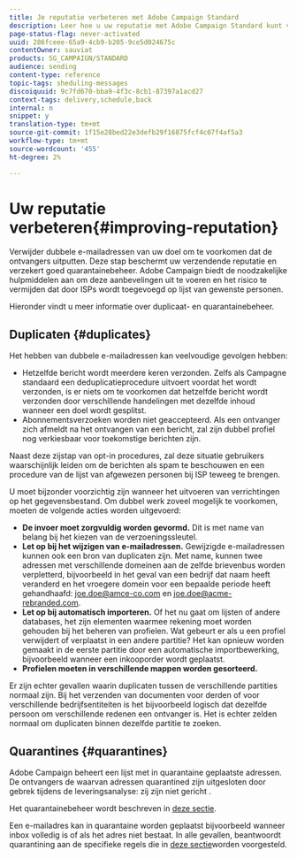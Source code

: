 ```yaml
---
title: Je reputatie verbeteren met Adobe Campaign Standard
description: Leer hoe u uw reputatie met Adobe Campaign Standard kunt verbeteren door dubbele e-mailadressen en quarantines te beheren.
page-status-flag: never-activated
uuid: 286fceee-65a9-4cb9-b205-9ce5d024675c
contentOwner: sauviat
products: SG_CAMPAIGN/STANDARD
audience: sending
content-type: reference
topic-tags: sheduling-messages
discoiquuid: 9c7fd670-bba9-4f3c-8cb1-87397a1acd27
context-tags: delivery,schedule,back
internal: n
snippet: y
translation-type: tm+mt
source-git-commit: 1f15e28bed22e3defb29f16875fcf4c07f4af5a3
workflow-type: tm+mt
source-wordcount: '455'
ht-degree: 2%

---
```



# Uw reputatie verbeteren{#improving-reputation}

Verwijder dubbele e-mailadressen van uw doel om te voorkomen dat de ontvangers uitputten. Deze stap beschermt uw verzendende reputatie en verzekert goed quarantainebeheer. Adobe Campaign biedt de noodzakelijke hulpmiddelen aan om deze aanbevelingen uit te voeren en het risico te vermijden dat door ISPs wordt toegevoegd op lijst van gewenste personen.

Hieronder vindt u meer informatie over duplicaat- en quarantainebeheer.

## Duplicaten {#duplicates}

Het hebben van dubbele e-mailadressen kan veelvoudige gevolgen hebben:
* Hetzelfde bericht wordt meerdere keren verzonden. Zelfs als Campagne standaard een deduplicatieprocedure uitvoert voordat het wordt verzonden, is er niets om te voorkomen dat hetzelfde bericht wordt verzonden door verschillende handelingen met dezelfde inhoud wanneer een doel wordt gesplitst.
* Abonnementsverzoeken worden niet geaccepteerd. Als een ontvanger zich afmeldt na het ontvangen van een bericht, zal zijn dubbel profiel nog verkiesbaar voor toekomstige berichten zijn.

Naast deze zijstap van opt-in procedures, zal deze situatie gebruikers waarschijnlijk leiden om de berichten als spam te beschouwen en een procedure van de lijst van afgewezen personen bij ISP teweeg te brengen.

U moet bijzonder voorzichtig zijn wanneer het uitvoeren van verrichtingen op het gegevensbestand. Om dubbel werk zoveel mogelijk te voorkomen, moeten de volgende acties worden uitgevoerd:
* **De invoer moet zorgvuldig worden gevormd.** Dit is met name van belang bij het kiezen van de verzoeningssleutel.
* **Let op bij het wijzigen van e-mailadressen.** Gewijzigde e-mailadressen kunnen ook een bron van duplicaten zijn. Met name, kunnen twee adressen met verschillende domeinen aan de zelfde brievenbus worden verpletterd, bijvoorbeeld in het geval van een bedrijf dat naam heeft veranderd en het vroegere domein voor een bepaalde periode heeft gehandhaafd: joe.doe@amce-co.com en joe.doe@acme-rebranded.com.
* **Let op bij automatisch importeren.** Of het nu gaat om lijsten of andere databases, het zijn elementen waarmee rekening moet worden gehouden bij het beheren van profielen. Wat gebeurt er als u een profiel verwijdert of verplaatst in een andere partitie? Het kan opnieuw worden gemaakt in de eerste partitie door een automatische importbewerking, bijvoorbeeld wanneer een inkooporder wordt geplaatst.
* **Profielen moeten in verschillende mappen worden gesorteerd.**

Er zijn echter gevallen waarin duplicaten tussen de verschillende partities normaal zijn. Bij het verzenden van documenten voor derden of voor verschillende bedrijfsentiteiten is het bijvoorbeeld logisch dat dezelfde persoon om verschillende redenen een ontvanger is. Het is echter zelden normaal om duplicaten binnen dezelfde partitie te zoeken.

## Quarantines {#quarantines}

Adobe Campaign beheert een lijst met in quarantaine geplaatste adressen. De ontvangers de waarvan adressen quarantined zijn uitgesloten door gebrek tijdens de leveringsanalyse: zij zijn niet gericht .

Het quarantainebeheer wordt beschreven in [deze sectie](../../sending/using/understanding-quarantine-management.md).

Een e-mailadres kan in quarantaine worden geplaatst bijvoorbeeld wanneer inbox volledig is of als het adres niet bestaat. In alle gevallen, beantwoordt quarantining aan de specifieke regels die in [deze sectie](../../sending/using/understanding-quarantine-management.md#conditions-for-sending-an-address-to-quarantine)worden voorgesteld.
